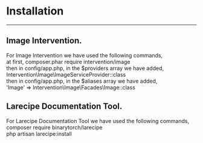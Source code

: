 # Installation

---

## Image Intervention.
For Image Intervention we have used the following commands,<br>
at first, composer.phar require intervention/image<br>
then in config/app.php, in the $providers array we have added,<br>
Intervention\Image\ImageServiceProvider::class<br>
then in config/app.php, in the $aliases array we have added,<br>
'Image' => Intervention\Image\Facades\Image::class<br>


## Larecipe Documentation Tool.
For Larecipe Documentation Tool we have used the following commands,<br>
composer require binarytorch/larecipe<br>
php artisan larecipe:install<br>
